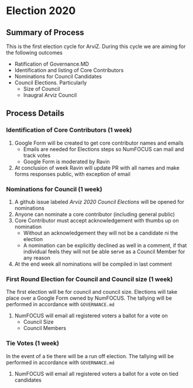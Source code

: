 # Election 2020

## Summary of Process
This is the first election cycle for ArviZ. During this cycle we are aiming
for the following outcomes

* Ratification of Governance.MD
* Identification and listing of Core Contributors
* Nominations for Council Candidates 
* Council Elections. Particularly
  * Size of Council
  * Inaugral Arviz Council


## Process Details
### Identification of Core Contributors (1 week)
1. Google Form will be created to get core contributor names and emails
    * Emails are needed for Elections steps so NumFOCUS can mail and track votes
    * Google Form is moderated by Ravin
2. At conclusion of week Ravin will update PR with all names and make forms responses public,
with exception of email


### Nominations for Council (1 week)
1. A github issue labeled *Arviz 2020 Council Elections* will be opened for nominations
2. Anyone can nominate a core contributor (including general public)
3. Core Contributor must accept acknowledgement with thumbs up on nomination
   * Without an acknowledgement they will not be a candidate ni the election
   * A nomination can be explicitly declined as well in a comment, if that individual
   feels they will not be able serve as a Council Member for any reason
4. At the end week all nominations will be compiled in last comment


### First Round Election for Council and Council size (1 week)
The first election will be for council and council size. Elections will take place over 
a Google Form owned by NumFOCUS. The tallying will be performed in accordance with `GOVERNANCE.md`

1. NumFOCUS will email all registered voters a ballot for a vote on
    * Council Size
    * Council Members
   
 
### Tie Votes (1 week)
In the event of a tie there will be a run off election. 
The tallying will be performed in accordance with `GOVERNANCE.md`

1. NumFOCUS will email all registered voters a ballot for a vote on tied candidates

